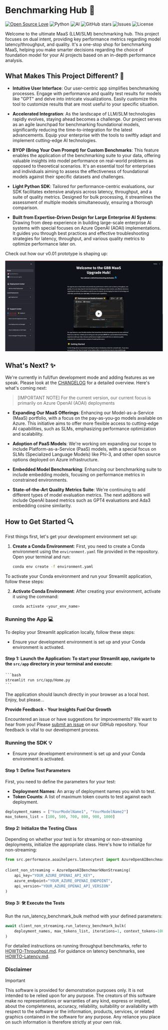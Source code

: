 # Benchmarking Hub 🤖

[![Open Source Love](https://firstcontributions.github.io/open-source-badges/badges/open-source-v1/open-source.svg)](https://github.com/firstcontributions/open-source-badges)
![Python](https://img.shields.io/badge/python-3.9+-blue.svg)
![AI](https://img.shields.io/badge/AI-enthusiast-7F52FF.svg)
![GitHub stars](https://img.shields.io/github/stars/pablosalvador10/gbb-bench4ai?style=social)
![Issues](https://img.shields.io/github/issues/pablosalvador10/gbb-bench4ai)
![License](https://img.shields.io/github/license/pablosalvador10/gbb-bench4ai)

Welcome to the ultimate MaaS (LLM/SLM) benchmarking hub. This project focuses on dual intent, providing key performance metrics regarding model latency/throughput, and quality. It's a one-stop shop for benchmarking MaaS, helping you make smarter decisions regarding the choice of foundation model for your AI projects based on an in-depth performance analysis.
<br>

## What Makes This Project Different? 🚀

- **Intuitive User Interface**: Our user-centric app simplifies benchmarking processes. Engage with performance and quality test results for models like "GPT" and delve into intricate visualizations. Easily customize this tool to customize results that are most useful to your specific situation.

- **Accelerated Integration**: As the landscape of LLM/SLM technologies rapidly evolves, staying ahead becomes a challenge. Our project serves as an agile launchpad for benchmarking foundational models, significantly reducing the time-to-integration for the latest advancements. Equip your enterprise with the tools to swiftly adapt and implement cutting-edge AI technologies.

- **BYOP (Bring Your Own Prompt) for Custom Benchmarks**: This feature enables the application of the benchmarking suite to your data, offering valuable insights into model performance on real-world problems as opposed to theoretical scenarios. It's an essential tool for enterprises and individuals aiming to assess the effectiveness of foundational models against their specific datasets and challenges.

- **Light Python SDK**: Tailored for performance-centric evaluations, our SDK facilitates extensive analysis across latency, throughput, and a suite of quality metrics. Designed for bulk processing, it streamlines the assessment of multiple models simultaneously, ensuring a thorough comparison.

- **Built from Expertise-Driven Design for Large Enterprise AI Systems**: Drawing from deep experience in building large-scale enterprise AI systems with special focuses on Azure OpenAI (AOAI) implementations. It guides you through best practices and effective troubleshooting strategies for latency, throughput, and various quality metrics to optimize performance later on.

Check out how our v0.01 prototype is shaping up:

![alt text](image.png)


## What's Next? ✨

We're currently in full/fun development mode and adding features as we speak. Please look at the [CHANGELOG](./CHANGELOG.md) for a detailed overview. Here's what's coming next:

> [IMPORTANT NOTE]
> For the current version, our current focus is primarily on Azure OpenAI (AOAI) deployments

- **Expanding Our MaaS Offerings**: Enhancing our Model-as-a-Service (MaaS) portfolio, with a focus on the pay-as-you-go models available on Azure. This initiative aims to offer more flexible access to cutting-edge AI capabilities, such as SLMs, emphasizing performance optimization and scalability.

- **Adoption of PaaS Models**: We're working om expanding our scope to include Platform-as-a-Service (PaaS) models, with a special focus on SLMs (Specialized Language Models) like Phi-3, and other open source options deployed on Azure infrastructure.

- **Embedded Model Benchmarking**: Enhancing our benchmarking suite to include embedding models, focusing on performance metrics in constrained environments.

- **State-of-the-Art Quality Metrics Suite**: We're continuing to add different types of model evaluation metrics. The next additions will include OpenAI based metrics such as GPT4 evaluations and Ada3 embedding cosine similarity.

## How to Get Started 🔍
First things first, let's get your development environment set up:

1. **Create a Conda Environment**: First, you need to create a Conda environment using the `environment.yaml` file provided in the repository. Open your terminal and run:

   ```bash
   conda env create -f environment.yaml
   ```
To activate your Conda environment and run your Streamlit application, follow these steps:

2. **Activate Conda Environment**: After creating your environment, activate it using the command:
   ```bash
   conda activate <your_env_name>
   ```
### Running the App 💻

To deploy your Streamlit application locally, follow these steps:

- Ensure your development environment is set up and your Conda environment is activated.

#### Step 1: Launch the Application: To start your Streamlit app, navigate to the `src/app` directory in your terminal and execute:
    
    ```bash
    streamlit run src/app/Home.py
    ```
The application should launch directly in your browser as a local host. Enjoy, but please...

**Provide Feedback - Your Insights Fuel Our Growth**

Encountered an issue or have suggestions for improvements? We want to hear from you! Please [submit an issue]() on our GitHub repository. Your feedback is vital to our development process.

### Running the SDK 💡

- Ensure your development environment is set up and your Conda environment is activated.

#### Step 1: Define Test Parameters

First, you need to define the parameters for your test:

- **Deployment Names**: An array of deployment names you wish to test.
- **Token Counts**: A list of maximum token counts to test against each deployment.

```python
deployment_names = ["YourModelName1", "YourModelName2"]
max_tokens_list = [100, 500, 700, 800, 900, 1000]
```

#### Step 2: Initialize the Testing Class
Depending on whether your test is for streaming or non-streaming deployments, initialize the appropriate class. Here's how to initialize for non-streaming:


```python
from src.performance.aoaihelpers.latencytest import AzureOpenAIBenchmarkNonStreaming

client_non_streaming = AzureOpenAIBenchmarkNonStreaming(
    api_key="YOUR_AZURE_OPENAI_API_KEY",
    azure_endpoint="YOUR_AZURE_OPENAI_ENDPOINT",
    api_version="YOUR_AZURE_OPENAI_API_VERSION"
)
```

#### Step 3: 🛠️ Execute the Tests
Run the run_latency_benchmark_bulk method with your defined parameters:

```python
await client_non_streaming.run_latency_benchmark_bulk(
    deployment_names, max_tokens_list, iterations=1, context_tokens=1000, multiregion=False
)
```

For detailed instructions on running throughput benchmarks, refer to [HOWTO-Throughput.md](notebooks/benchmarks/HOWTO-Throughput.md). For guidance on latency benchmarks, see [HOWTO-Latency.md](notebooks/benchmarks/HOWTO-Latency.md).

<!-- ## 🎒 Show and tell
> [!TIP]
> Install the [VS Code Reveal extension](https://marketplace.visualstudio.com/items?itemName=evilz.vscode-reveal), open LLM-BENCHMARK-EVALUATOR.md and click on 'slides' at the bottom to present the LLM Benchmark Evaluator without leaving VS Code.
> Or just open the [LLM-BENCHMARK-EVALUATOR.pptx](https://view.officeapps.live.com/op/view.aspx?src=https%3A%2F%2Fraw.githubusercontent.com%2FYourGitHubUsername%2FLLM-Benchmark-Evaluator%2Fmain%2FLLM-BENCHMARK-EVALUATOR.pptx&wdOrigin=BROWSELINK) for a plain old PowerPoint experience. -->

### Disclaimer
> [!IMPORTANT]
> This software is provided for demonstration purposes only. It is not intended to be relied upon for any purpose. The creators of this software make no representations or warranties of any kind, express or implied, about the completeness, accuracy, reliability, suitability or availability with respect to the software or the information, products, services, or related graphics contained in the software for any purpose. Any reliance you place on such information is therefore strictly at your own risk.
